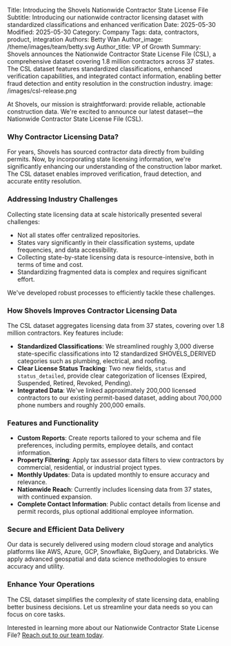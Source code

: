 Title: Introducing the Shovels Nationwide Contractor State License File
Subtitle: Introducing our nationwide contractor licensing dataset with standardized classifications and enhanced verification
Date: 2025-05-30
Modified: 2025-05-30
Category: Company
Tags: data, contractors, product, integration
Authors: Betty Wan
Author_image: /theme/images/team/betty.svg
Author_title: VP of Growth
Summary: Shovels announces the Nationwide Contractor State License File (CSL), a comprehensive dataset covering 1.8 million contractors across 37 states. The CSL dataset features standardized classifications, enhanced verification capabilities, and integrated contact information, enabling better fraud detection and entity resolution in the construction industry.
image: /images/csl-release.png


At Shovels, our mission is straightforward: provide reliable, actionable construction data. We're excited to announce our latest dataset—the Nationwide Contractor State License File (CSL).

### Why Contractor Licensing Data?

For years, Shovels has sourced contractor data directly from building permits. Now, by incorporating state licensing information, we're significantly enhancing our understanding of the construction labor market. The CSL dataset enables improved verification, fraud detection, and accurate entity resolution.

### Addressing Industry Challenges

Collecting state licensing data at scale historically presented several challenges:

- Not all states offer centralized repositories.
- States vary significantly in their classification systems, update frequencies, and data accessibility.
- Collecting state-by-state licensing data is resource-intensive, both in terms of time and cost.
- Standardizing fragmented data is complex and requires significant effort.

We've developed robust processes to efficiently tackle these challenges.

### How Shovels Improves Contractor Licensing Data

The CSL dataset aggregates licensing data from 37 states, covering over 1.8 million contractors. Key features include:

- **Standardized Classifications**: We streamlined roughly 3,000 diverse state-specific classifications into 12 standardized SHOVELS_DERIVED categories such as plumbing, electrical, and roofing.
- **Clear License Status Tracking**: Two new fields, `status` and `status_detailed`, provide clear categorization of licenses (Expired, Suspended, Retired, Revoked, Pending).
- **Integrated Data**: We've linked approximately 200,000 licensed contractors to our existing permit-based dataset, adding about 700,000 phone numbers and roughly 200,000 emails.

### Features and Functionality

- **Custom Reports**: Create reports tailored to your schema and file preferences, including permits, employee details, and contact information.
- **Property Filtering**: Apply tax assessor data filters to view contractors by commercial, residential, or industrial project types.
- **Monthly Updates**: Data is updated monthly to ensure accuracy and relevance.
- **Nationwide Reach**: Currently includes licensing data from 37 states, with continued expansion.
- **Complete Contact Information**: Public contact details from license and permit records, plus optional additional employee information.

### Secure and Efficient Data Delivery

Our data is securely delivered using modern cloud storage and analytics platforms like AWS, Azure, GCP, Snowflake, BigQuery, and Databricks. We apply advanced geospatial and data science methodologies to ensure accuracy and utility.

### Enhance Your Operations

The CSL dataset simplifies the complexity of state licensing data, enabling better business decisions. Let us streamline your data needs so you can focus on core tasks.

Interested in learning more about our Nationwide Contractor State License File? [Reach out to our team today](/contact).